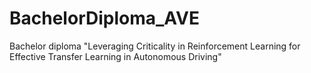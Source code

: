 # BachelorDiploma_AVE
Bachelor diploma "Leveraging Criticality in Reinforcement Learning for Effective Transfer Learning in Autonomous Driving"
